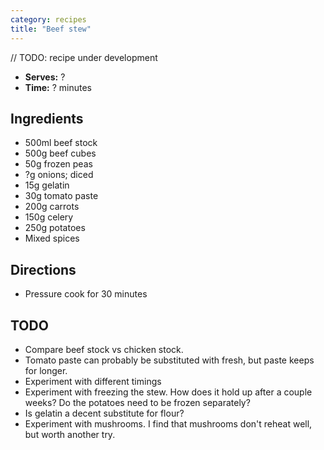 ```yaml
---
category: recipes
title: "Beef stew"
---
```


// TODO: recipe under development

- **Serves:** ?
- **Time:** ? minutes

## Ingredients

- 500ml beef stock
- 500g beef cubes
- 50g frozen peas
- ?g onions; diced
- 15g gelatin
- 30g tomato paste
- 200g carrots
- 150g celery
- 250g potatoes
- Mixed spices

## Directions

- Pressure cook for 30 minutes

## TODO

- Compare beef stock vs chicken stock.
- Tomato paste can probably be substituted with fresh, but paste keeps for longer.
- Experiment with different timings
- Experiment with freezing the stew. How does it hold up after a couple weeks?
  Do the potatoes need to be frozen separately?
- Is gelatin a decent substitute for flour? 
- Experiment with mushrooms. I find that mushrooms don't reheat well, but worth another try.
